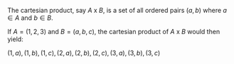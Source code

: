 The cartesian product, say $A$ x $B$, is a set of all ordered pairs $(a, b)$ where $a \in A$ and $b \in B$.

If $A = (1, 2, 3)$ and $B = (a, b, c)$, the cartesian product of $A$ x $B$ would then yield:

${(1, a), (1, b), (1, c), (2, a), (2, b), (2, c), (3, a), (3, b), (3, c)}$

